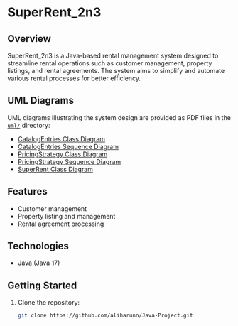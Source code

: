 # SuperRent_2n3

## Overview

SuperRent_2n3 is a Java-based rental management system designed to streamline rental operations such as customer
management, property listings, and rental agreements. The system aims to simplify and automate various rental processes
for better efficiency.

## UML Diagrams

UML diagrams illustrating the system design are provided as PDF files in the [`uml/`](uml/) directory:

- [CatalogEntries Class Diagram](uml/CatalogEntries_ClassDiagram_230302176_230302177_230302198.pdf)
- [CatalogEntries Sequence Diagram](uml/CatalogEntries_SequenceDiagram_230302176_230302177_230302198.pdf)
- [PricingStrategy Class Diagram](uml/PricingStrategy_ClassDiagram_230302176_230302177_230302198.pdf)
- [PricingStrategy Sequence Diagram](uml/PricingStrategy_SequenceDiagram_230302176_230302177_230302198.pdf)
- [SuperRent Class Diagram](uml/SuperRent_ClassDiagram_230302176_230302177_230302198.pdf)

## Features

- Customer management
- Property listing and management
- Rental agreement processing

## Technologies

- Java (Java 17)

## Getting Started

1. Clone the repository:

   ```bash
   git clone https://github.com/aliharunn/Java-Project.git
